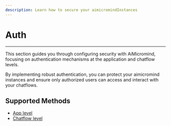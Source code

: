 ```yaml
---
description: Learn how to secure your aimicromindInstances
---
```


# Auth

***

This section guides you through configuring security with AiMicromind, focusing on authentication mechanisms at the application and chatflow levels.&#x20;

By implementing robust authentication, you can protect your aimicromind instances and ensure only authorized users can access and interact with your chatflows.

## Supported Methods

* [App level](app-level.md)
* [Chatflow level](chatflow-level.md)
